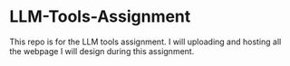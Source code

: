 # LLM-Tools-Assignment

This repo is for the LLM tools assignment. I will uploading and hosting all the webpage I will design during this assignment. 
